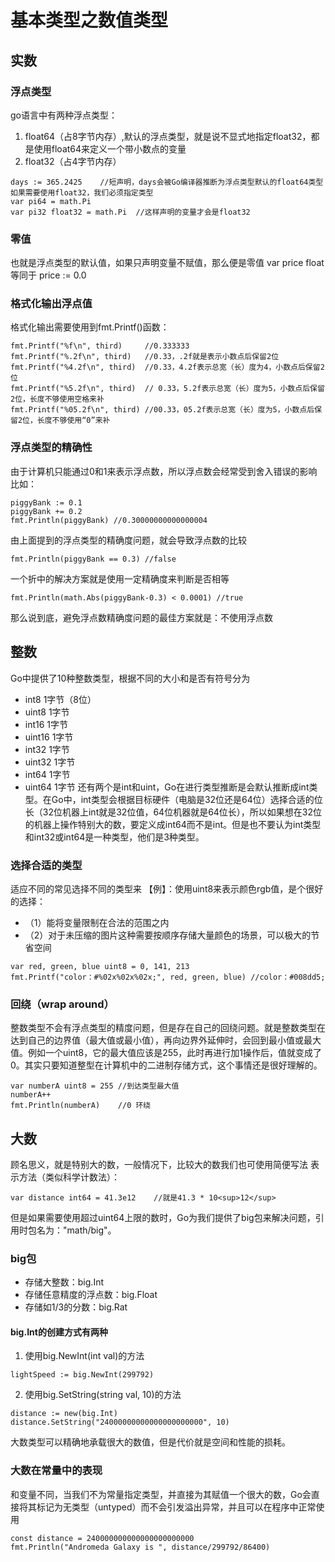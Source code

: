 # 基本类型之数值类型

## 实数

### 浮点类型
go语言中有两种浮点类型：
1. float64（占8字节内存）,默认的浮点类型，就是说不显式地指定float32，都是使用float64来定义一个带小数点的变量
2. float32（占4字节内存）
```
days := 365.2425    //短声明，days会被Go编译器推断为浮点类型默认的float64类型
如果需要使用float32，我们必须指定类型
var pi64 = math.Pi      
var pi32 float32 = math.Pi  //这样声明的变量才会是float32
```
### 零值
也就是浮点类型的默认值，如果只声明变量不赋值，那么便是零值
var price float
等同于
price := 0.0

### 格式化输出浮点值
格式化输出需要使用到fmt.Printf()函数：
```
fmt.Printf("%f\n", third)     //0.333333
fmt.Printf("%.2f\n", third)   //0.33，.2f就是表示小数点后保留2位
fmt.Printf("%4.2f\n", third)  //0.33，4.2f表示总宽（长）度为4，小数点后保留2位
fmt.Printf("%5.2f\n", third)  // 0.33，5.2f表示总宽（长）度为5，小数点后保留2位，长度不够使用空格来补
fmt.Printf("%05.2f\n", third) //00.33，05.2f表示总宽（长）度为5，小数点后保留2位，长度不够使用“0”来补
```
### 浮点类型的精确性
由于计算机只能通过0和1来表示浮点数，所以浮点数会经常受到舍入错误的影响
比如：
```
piggyBank := 0.1
piggyBank += 0.2
fmt.Println(piggyBank) //0.30000000000000004
```
由上面提到的浮点类型的精确度问题，就会导致浮点数的比较
```
fmt.Println(piggyBank == 0.3) //false
```
一个折中的解决方案就是使用一定精确度来判断是否相等
```
fmt.Println(math.Abs(piggyBank-0.3) < 0.0001) //true
```

那么说到底，避免浮点数精确度问题的最佳方案就是：不使用浮点数

## 整数

Go中提供了10种整数类型，根据不同的大小和是否有符号分为
* int8      1字节（8位）
* uint8     1字节
* int16     1字节
* uint16    1字节
* int32     1字节
* uint32    1字节
* int64     1字节
* uint64    1字节
还有两个是int和uint，Go在进行类型推断是会默认推断成int类型。在Go中，int类型会根据目标硬件（电脑是32位还是64位）选择合适的位长（32位机器上int就是32位值，64位机器就是64位长），所以如果想在32位的机器上操作特别大的数，要定义成int64而不是int。但是也不要认为int类型和int32或int64是一种类型，他们是3种类型。

### 选择合适的类型
适应不同的常见选择不同的类型来
【例】：使用uint8来表示颜色rgb值，是个很好的选择：
* （1）能将变量限制在合法的范围之内
* （2）对于未压缩的图片这种需要按顺序存储大量颜色的场景，可以极大的节省空间
```
var red, green, blue uint8 = 0, 141, 213
fmt.Printf("color：#%02x%02x%02x;", red, green, blue) //color：#008dd5;
```
### 回绕（wrap around）
整数类型不会有浮点类型的精度问题，但是存在自己的回绕问题。就是整数类型在达到自己的边界值（最大值或最小值），再向边界外延伸时，会回到最小值或最大值。例如一个uint8，它的最大值应该是255，此时再进行加1操作后，值就变成了0。其实只要知道整型在计算机中的二进制存储方式，这个事情还是很好理解的。
```
var numberA uint8 = 255	//到达类型最大值
numberA++
fmt.Println(numberA)	//0	环绕
```
## 大数
顾名思义，就是特别大的数，一般情况下，比较大的数我们也可使用简便写法
表示方法（类似科学计数法）：
```
var distance int64 = 41.3e12    //就是41.3 * 10<sup>12</sup>
```
但是如果需要使用超过uint64上限的数时，Go为我们提供了big包来解决问题，引用时包名为："math/big"。

### big包
* 存储大整数：big.Int
* 存储任意精度的浮点数：big.Float
* 存储如1/3的分数：big.Rat

#### big.Int的创建方式有两种
1. 使用big.NewInt(int val)的方法
```
lightSpeed := big.NewInt(299792)
```
2. 使用big.SetString(string val, 10)的方法
```
distance := new(big.Int)
distance.SetString("24000000000000000000000", 10)
```
大数类型可以精确地承载很大的数值，但是代价就是空间和性能的损耗。

### 大数在常量中的表现
和变量不同，当我们不为常量指定类型，并直接为其赋值一个很大的数，Go会直接将其标记为无类型（untyped）而不会引发溢出异常，并且可以在程序中正常使用
```
const distance = 240000000000000000000000
fmt.Println("Andromeda Galaxy is ", distance/299792/86400)
```